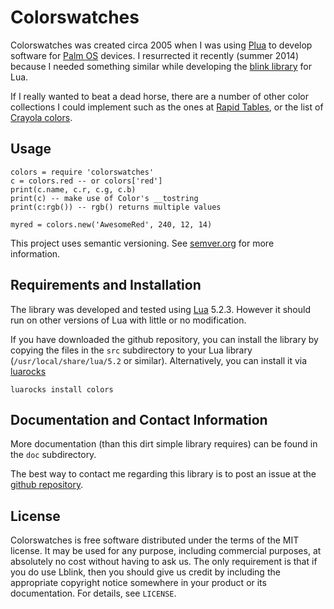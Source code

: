 
# Colorswatches

Colorswatches was created circa 2005 when I was using [Plua](http://en.wikipedia.org/wiki/Plua) to develop software for
 [Palm OS](http://en.wikipedia.org/wiki/Palm_OS) devices. I resurrected it recently (summer 2014) because I needed something similar while developing the [blink library](http://github.com/profburke/FILL-THIS-IN) for Lua.

If I really wanted to beat a dead horse, there are a number of other color collections I could implement such as
the ones at [Rapid Tables](http://www.rapidtables.com/web/color/RGB_Color.htm), or the list of [Crayola colors](http://en.wikipedia.org/wiki/List_of_Crayola_crayon_colors).


## Usage

    colors = require 'colorswatches'
    c = colors.red -- or colors['red']
    print(c.name, c.r, c.g, c.b)
    print(c) -- make use of Color's __tostring
    print(c:rgb()) -- rgb() returns multiple values

    myred = colors.new('AwesomeRed', 240, 12, 14)

This project uses semantic versioning. See <a href="http://semver.org">semver.org</a> for more information.


## Requirements and Installation

The library was developed and tested using [Lua](http://lua.org) 5.2.3. However it should run on other versions of Lua with little or no modification.


If you have downloaded the github repository, you can install the library by copying the files in the `src` subdirectory to
your Lua library (`/usr/local/share/lua/5.2` or similar). Alternatively, you can install it via [luarocks](http://luarocks.org/)

    luarocks install colors


## Documentation and Contact Information

More documentation (than this dirt simple library requires) can be found in the `doc` subdirectory.

The best way to contact me regarding this library is to post an issue at the [github repository](https://github.com/profburke/colorswatches/issues).


## License

Colorswatches is free software distributed under the terms of the MIT license. It may be used for any purpose, including commercial purposes, at absolutely no cost without having to ask us. The only requirement is that if you do use Lblink, then you should give us credit by including the appropriate copyright notice somewhere in your product or its documentation. For details, see `LICENSE`.





